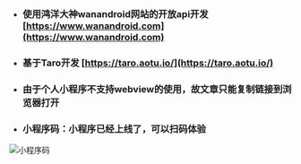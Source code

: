 * ### 使用鸿洋大神wanandroid网站的开放api开发[https://www.wanandroid.com](https://www.wanandroid.com)

* ### 基于Taro开发 [https://taro.aotu.io/](https://taro.aotu.io/)

* ### 由于个人小程序不支持webview的使用，故文章只能复制链接到浏览器打开

* ### 小程序码：小程序已经上线了，可以扫码体验
![小程序码](https://github.com/xzlic/wanandroid-taro/tree/master/image/app_qrcode.jpg)
